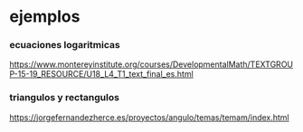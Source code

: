 
# ejemplos


### ecuaciones logaritmicas
https://www.montereyinstitute.org/courses/DevelopmentalMath/TEXTGROUP-15-19_RESOURCE/U18_L4_T1_text_final_es.html


### triangulos y rectangulos
https://jorgefernandezherce.es/proyectos/angulo/temas/temam/index.html
